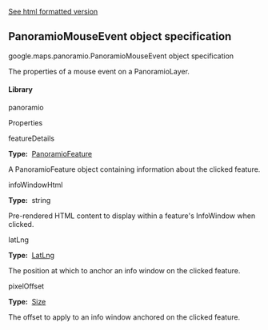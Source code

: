 [See html formatted version](https://huasofoundries.github.io/google-maps-documentation/PanoramioMouseEvent.html)


PanoramioMouseEvent object specification
----------------------------------------

google.maps.panoramio.PanoramioMouseEvent object specification

The properties of a mouse event on a PanoramioLayer.

#### Library

panoramio

Properties

featureDetails

**Type:**  [PanoramioFeature](https://github.com/amenadiel/google-maps-documentation/blob/master/docs/PanoramioFeature.md)

A PanoramioFeature object containing information about the clicked feature.

infoWindowHtml

**Type:**  string

Pre-rendered HTML content to display within a feature's InfoWindow when clicked.

latLng

**Type:**  [LatLng](https://github.com/amenadiel/google-maps-documentation/blob/master/docs/LatLng.md)

The position at which to anchor an info window on the clicked feature.

pixelOffset

**Type:**  [Size](https://github.com/amenadiel/google-maps-documentation/blob/master/docs/Size.md)

The offset to apply to an info window anchored on the clicked feature.